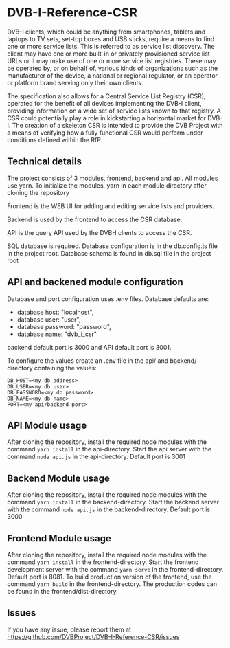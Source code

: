 # DVB-I-Reference-CSR

DVB-I clients, which could be anything from smartphones, tablets and laptops to TV sets, set-top boxes and USB sticks, require a means to find one or more service lists. This is referred to as service list discovery. The client may have one or more built-in or privately provisioned service list URLs or it may make use of one or more service list registries. These may be operated by, or on behalf of, various kinds of organizations such as the manufacturer of the device, a national or regional regulator, or an operator or platform brand serving only their own clients.

The specification also allows for a Central Service List Registry (CSR), operated for the benefit of all devices implementing the DVB-I client, providing information on a wide set of service lists known to that registry. A CSR could potentially play a role in kickstarting a horizontal market for DVB-I. The creation of a skeleton CSR is intended to provide the DVB Project with a means of verifying how a fully functional CSR would perform under conditions defined within the RfP.

## Technical details

The project consists of 3 modules, frontend, backend and api. 
All modules use yarn. To initialize the modules, yarn in each module directory after cloning the repository

Frontend is the WEB UI for adding and editing service lists and providers. 

Backend is used by the frontend to access the CSR database. 

API is the query API used by the DVB-I clients to access the CSR. 

SQL database is required. Database configuration is in the db.config.js file in the project root. Database schema is found in db.sql file in the project root

## API and backened module configuration

Database and port configuration uses .env files.
Database  defaults are:

* database host: "localhost",
* database user: "user",
* database password: "password",
* database name: "dvb_i_csr"

backend default port is 3000 and API default port is 3001.

To configure the values create an .env file in the api/ and backend/-directory containing the values:
```
DB_HOST=<my db address>
DB_USER=<my db user>
DB_PASSWORD=<my db password>
DB_NAME=<my db name>
PORT=<my api/backend port>
```

## API Module usage

After cloning the repository, install the required node modules with the command `yarn install` in the api-directory.
Start the api server with the command `node api.js` in the api-directory. Default port is 3001

## Backend Module usage

After cloning the repository, install the required node modules with the command `yarn install` in the backend-directory.
Start the backend server with the command `node api.js` in the backend-directory. Default port is 3000

## Frontend Module usage

After cloning the repository, install the required node modules with the command `yarn install` in the frontend-directory.
Start the frontend development server with the command `yarn serve` in the frontend-directory. Default port is 8081.
To build production version of the frontend, use the command `yarn build` in the frontend-directory. The production codes can be found 
in the frontend/dist-directory.

## Issues

If you have any issue, please report them at https://github.com/DVBProject/DVB-I-Reference-CSR/issues


